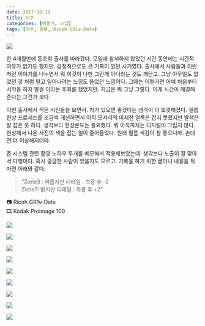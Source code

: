 ```yaml
---
date: 2017-10-19
title: 여주
categories: [여행기, 스냅]
tags: [여주, 필름, Ricoh GR1v-Date]
---
```


![](./Untitled1.jpg)

한 4개월만에 동호회 출사를 따라갔다. 모임에 참석하지 않았던 시간 동안에는 시간적 여유가 없기도 했지만. 감정적으로도 큰 기복이 있던 시기였다. 출사에서 사람들과 이런저런 이야기를 나누면서 뭐 이것이 나만 그런게 아니라는 것도 깨닫고. 그냥 아무일도 없었던 것 처럼 털고 일어나려는 느낌도 들었던 느낌이다. 그때는 이럴거면 아예 처음부터 시작을 하지 말걸 이라는 후회를 했었지만. 지금은 뭐 그냥 그렇다. 이게 시간이 해결해준다는 그건가 보다.

이번 출사에서 찍은 사진들을 보면서. 차가 있으면 좋겠다는 생각이 더 또렷해졌다. 필름 현상 프로세스를 조금씩 개선하면서 아직 모서리의 미세한 얼룩은 잡지 못했지만 발색은 잘 잡은 듯 하다. 생각보다 현상온도는 중요했다. 뭐 아직까지는 디지털이 그립지 않다. 현상해서 나온 사진의 색을 잡는 일이 줄어들었다. 원래 필름 색감이 참 좋으니까. 손대면 더 이상해지더라.

존 시스템 관련 촬영 노하우 두개를 메모해서 적용해보았는데. 생각보다 노출이 잘 맞아서 다행이다. 혹시 궁금한 사람이 있을지도 모르고. 기록을 하기 위한 글이니 내용을 적자면 아래와 같다.

> “Zone3 : 어둡지만 디테일 : 측광 후 -2  
> Zone7: 밝지만 디테일 : 측광 후 +2”

📷 Ricoh GR1v-Date  
🎞 Kodak Proimage 100

![](./Untitled2.jpg)

![](./Untitled3.jpg)

![](./Untitled5.jpg)

![](./Untitled6.jpg)

![](./Untitled9.jpg)

![](./Untitled10.jpg)

![](./Untitled13.jpg)

![](./Untitled14.jpg)

![](./Untitled17.jpg)
